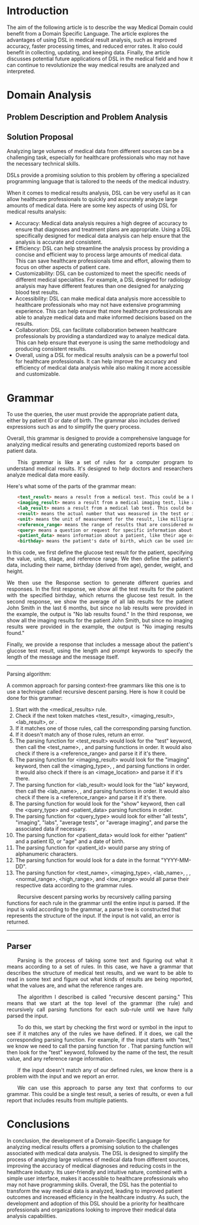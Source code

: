 # Introduction

The aim of the following article is to describe the way Medical Domain could benefit from a Domain Specific Language. The article explores the advantages of using DSL in medical result analysis, such as improved accuracy, faster processing times, and reduced error rates. It also could benefit in collecting, updating, and keeping data. Finally, the article discusses potential future applications of DSL in the medical field and how it can continue to revolutionize the way medical results are analyzed and interpreted.

# Domain Analysis
## Problem Description and Problem Analysis


## Solution Proposal

Analyzing large volumes of medical data from different sources can be a challenging task, especially for healthcare professionals who may not have the necessary technical skills.

DSLs provide a promising solution to this problem by offering a specialized programming language that is tailored to the needs of the medical industry. 



When it comes to medical results analysis, DSL can be very useful as it can allow healthcare professionals to quickly and accurately analyze large amounts of medical data.
Here are some key aspects of using DSL for medical results analysis:
- Accuracy: Medical data analysis requires a high degree of accuracy to ensure that diagnoses and treatment plans are appropriate. Using a DSL specifically designed for medical data analysis can help ensure that the analysis is accurate and consistent.
- Efficiency: DSL can help streamline the analysis process by providing a concise and efficient way to process large amounts of medical data. This can save healthcare professionals time and effort, allowing them to focus on other aspects of patient care.
- Customizability: DSL can be customized to meet the specific needs of different medical specialties. For example, a DSL designed for radiology analysis may have different features than one designed for analyzing blood test results.
- Accessibility: DSL can make medical data analysis more accessible to healthcare professionals who may not have extensive programming experience. This can help ensure that more healthcare professionals are able to analyze medical data and make informed decisions based on the results.
- Collaboration: DSL can facilitate collaboration between healthcare professionals by providing a standardized way to analyze medical data. This can help ensure that everyone is using the same methodology and producing consistent results.
- Overall, using a DSL for medical results analysis can be a powerful tool for healthcare professionals. It can help improve the accuracy and efficiency of medical data analysis while also making it more accessible and customizable.

# Grammar

To use the queries, the user must provide the appropriate patient data, either by patient ID or date of birth. The grammar also includes derived expressions such as and to simplify the query process.

Overall, this grammar is designed to provide a comprehensive language for analyzing medical results and generating customized reports based on patient data.

<p align="justify"> &ensp;&thinsp;&ensp;&thinsp;&ensp;&thinsp;This grammar is like a set of rules for a computer program to understand medical results. It's designed to help doctors and researchers analyze medical data more easily. <p>

Here's what some of the parts of the grammar mean:

```html
	<test_result> means a result from a medical test. This could be a blood test, a urine test, or any other kind of test that a doctor might order.
	<imaging_result> means a result from a medical imaging test, like an X-ray or a CT scan.
	<lab_result> means a result from a medical lab test. This could be a test to check for a certain disease or to monitor a patient's health.
	<result> means the actual number that was measured in the test or imaging result.
	<unit> means the unit of measurement for the result, like milligrams per deciliter (mg/dL).
	<reference_range> means the range of results that are considered normal for a particular test or imaging result.
	<query> means a question or request for specific information about medical results. This could be something like "show me all the blood test results for patient X" or "what is the average imaging result for the last six months?"
	<patient_data> means information about a patient, like their age or ID number.
	<birthday> means the patient's date of birth, which can be used instead of age to make the analysis more precise.
```



<p align="justify"> In this code, we first define the glucose test result for the patient, specifying the value, units, stage, and reference range. We then define the patient's data, including their name, birthday (derived from age), gender, weight, and height. <p>

<p align="justify"> We then use the Response section to generate different queries and responses. In the first response, we show all the test results for the patient with the specified birthday, which returns the glucose test result. In the second response, we show the average of all lab results for the patient John Smith in the last 6 months, but since no lab results were provided in the example, the output is "No lab results found." In the third response, we show all the imaging results for the patient John Smith, but since no imaging results were provided in the example, the output is "No imaging results found." <p>

<p align="justify"> Finally, we provide a response that includes a message about the patient's glucose test result, using the length and prompt keywords to specify the length of the message and the message itself. <p>

---



Parsing algorithm: 

A common approach for parsing context-free grammars like this one is to use a technique called recursive descent parsing. Here is how it could be done for this grammar:

1. Start with the <medical_results> rule.
2. Check if the next token matches <test_result>, <imaging_result>, <lab_result>, or <query>.
3. If it matches one of those rules, call the corresponding parsing function.
4. If it doesn't match any of those rules, return an error.
5. The parsing function for <test_result> would look for the "test" keyword, then call the <test_name>, <result>, and <unit> parsing functions in order. It would also check if there is a <reference_range> and parse it if it's there.
6. The parsing function for <imaging_result> would look for the "imaging" keyword, then call the <imaging_type>, <result>, and <unit> parsing functions in order. It would also check if there is an <image_location> and parse it if it's there.
7. The parsing function for <lab_result> would look for the "lab" keyword, then call the <lab_name>, <result>, and <unit> parsing functions in order. It would also check if there is a <reference_range> and parse it if it's there.
8. The parsing function for <query> would look for the "show" keyword, then call the <query_type> and <patient_data> parsing functions in order.
9. The parsing function for <query_type> would look for either "all tests", "imaging", "labs", "average tests", or "average imaging", and parse the associated data if necessary.
10. The parsing function for <patient_data> would look for either "patient" and a patient ID, or "age" and a date of birth.
11. The parsing function for <patient_id> would parse any string of alphanumeric characters.
12. The parsing function for <birthday> would look for a date in the format "YYYY-MM-DD".
13. The parsing function for <test_name>, <imaging_type>, <lab_name>, <number>, <unit>, <normal_range>, <high_range>, and <low_range> would all parse their respective data according to the grammar rules.

&ensp;&thinsp;&ensp;&thinsp;&ensp;&thinsp;Recursive descent parsing works by recursively calling parsing functions for each rule in the grammar until the entire input is parsed. If the input is valid according to the grammar, a parse tree is constructed that represents the structure of the input. If the input is not valid, an error is returned.

---

## Parser

<p align="justify"> &ensp;&thinsp;&ensp;&thinsp;&ensp;&thinsp;Parsing is the process of taking some text and figuring out what it means according to a set of rules. In this case, we have a grammar that describes the structure of medical test results, and we want to be able to read in some text and figure out what kinds of results are being reported, what the values are, and what the reference ranges are. <p>

<p align="justify"> &ensp;&thinsp;&ensp;&thinsp;&ensp;&thinsp;The algorithm I described is called "recursive descent parsing." This means that we start at the top level of the grammar (the <medical_results> rule) and recursively call parsing functions for each sub-rule until we have fully parsed the input. <p>

<p align="justify"> &ensp;&thinsp;&ensp;&thinsp;&ensp;&thinsp;To do this, we start by checking the first word or symbol in the input to see if it matches any of the rules we have defined. If it does, we call the corresponding parsing function. For example, if the input starts with "test," we know we need to call the parsing function for <test_result>. That parsing function will then look for the "test" keyword, followed by the name of the test, the result value, and any reference range information. <p>

<p align="justify"> &ensp;&thinsp;&ensp;&thinsp;&ensp;&thinsp;If the input doesn't match any of our defined rules, we know there is a problem with the input and we report an error. <p> 

<p align="justify"> &ensp;&thinsp;&ensp;&thinsp;&ensp;&thinsp;We can use this approach to parse any text that conforms to our grammar. This could be a single test result, a series of results, or even a full report that includes results from multiple patients. <p>

 
# Conclusions
In conclusion, the development of a Domain-Specific Language for analyzing medical results offers a promising solution to the challenges associated with medical data analysis. The DSL is designed to simplify the process of analyzing large volumes of medical data from different sources, improving the accuracy of medical diagnoses and reducing costs in the healthcare industry. Its user-friendly and intuitive nature, combined with a simple user interface, makes it accessible to healthcare professionals who may not have programming skills.
 Overall, the DSL has the potential to transform the way medical data is analyzed, leading to improved patient outcomes and increased efficiency in the healthcare industry. As such, the development and adoption of this DSL should be a priority for healthcare professionals and organizations looking to improve their medical data analysis capabilities.
